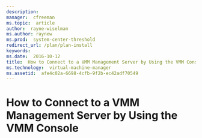 ```yaml
---
description:  
manager:  cfreeman
ms.topic:  article
author:  rayne-wiselman
ms.author: raynew
ms.prod:  system-center-threshold
redirect_url: /plan/plan-install
keywords:  
ms.date:  2016-10-12
title:  How to Connect to a VMM Management Server by Using the VMM Console
ms.technology:  virtual-machine-manager
ms.assetid:  afe4c02a-6698-4cfb-9f2b-ec42adf70549
---
```


# How to Connect to a VMM Management Server by Using the VMM Console
